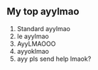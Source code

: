 ## My top ayylmao
1. Standard ayylmao
2. le ayylmao
3. AyyLMAOOO
4. ayyoklmao
5. ayy pls send help lmaok?


